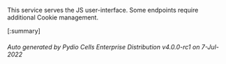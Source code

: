 






This service serves the JS user-interface. Some endpoints require additional Cookie management.

[:summary]

###### Auto generated by Pydio Cells Enterprise Distribution v4.0.0-rc1 on 7-Jul-2022
